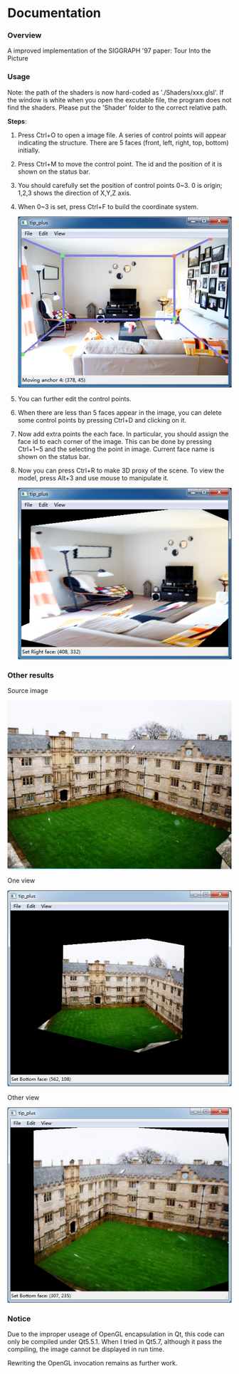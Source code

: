 # Documentation
### Overview 
A improved implementation of the SIGGRAPH '97 paper: Tour Into the Picture

### Usage
Note: the path of the shaders is now hard-coded as './Shaders/xxx.glsl'. If the window is white when you open the excutable file, the program does not find the shaders. Please put the 'Shader' folder to the correct relative path.

**Steps**:

1. Press Ctrl+O to open a image file. A series of control points will appear indicating the structure. There are 5 faces (front, left, right, top, bottom) initially.

2. Press Ctrl+M to move the control point. The id and the position of it is shown on the status bar.

3. You should carefully set the position of control points 0~3. 0 is origin; 1,2,3 shows the direction of X,Y,Z axis.

4. When 0~3 is set, press Ctrl+F to build the coordinate system.

   ![](./screenshots/2.png)

5. You can further edit the control points.

6. When there are less than 5 faces appear in the image, you can delete some control points by pressing Ctrl+D and clicking on it.

7. Now add extra points the each face. In particular, you should assign the face id to each corner of the image. This can be done by pressing Ctrl+1~5 and the selecting the point in image. Current face name is shown on the status bar.

8. Now you can press Ctrl+R to make 3D proxy of the scene. To view the model, press Alt+3 and use mouse to manipulate it.

   ![](./screenshots/4.png)

### Other results

Source image


![](./screenshots/7.jpg)


One view


![](./screenshots/5.png)


Other view


![](./screenshots/6.png)



### Notice
Due to the improper useage of OpenGL encapsulation in Qt, this code can only be compiled under Qt5.5.1. When I tried in Qt5.7, although it pass the compiling, the image cannot be displayed in run time.

Rewriting the OpenGL invocation remains as further work.

